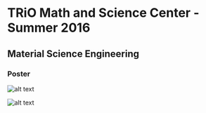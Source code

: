 # TRiO Math and Science Center - Summer 2016

## Material Science Engineering

### Poster
![alt text](https://github.com/LumbermanOne/MSC-2016/blob/main/IMAGES/Poster_Final%20Slide%201.png)

![alt text](https://github.com/LumbermanOne/MSC-2016/blob/main/IMAGES/Poster_Final%20Slide%202.png)

